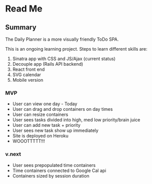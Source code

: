 # Read Me

## Summary
The Daily Planner is a more visually friendly ToDo SPA.  

This is an ongoing learning project. Steps to learn different skills are:
1. Sinatra app with CSS and JS/Ajax (current status)
2. Decouple app (Rails API backend)
3. React front end
4. SVG calendar
5. Mobile version

### MVP
- User can view one day - Today
- User can drag and drop containers on day times
- User can resize containers
- User sees tasks divided into high, med low priority/brain juice
- User can add new task + priority
- User sees new task show up immediately
- Site is deployed on Heroku
- WOOOTTTTT!!!

### v.next
- User sees prepopulated time containers
- Time containers connected to Google Cal api
- Containers sized by session duration
